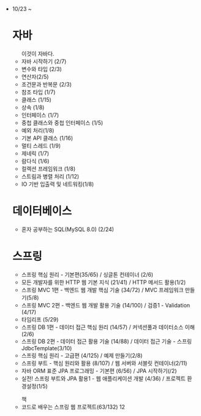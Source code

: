 <ul>
  <li>10/23 ~ </li>
<h1> 자바 </h1>
<ul> 이것이 자바다.
  <li>자바 시작하기 (2/7)</li>
  <li>변수와 타입 (2/3) </li>
  <li>연산자(2/5)</li>
  <li>조건문과 반복문 (2/3)</li>
  <li>참조 타입 (1/7)</li>
  <li>클래스 (1/15)</li>
  <li>상속 (1/8)</li>
  <li>인터페이스 (1/7)</li>
  <li>중첩 클래스와 중첩 인터페이스 (1/5)</li>
  <li>예외 처리(1/8)</li>
  <li>기본 API 클래스 (1/16)</li>
  <li>멀티 스레드 (1/9)</li>
  <li>제네릭 (1/7)</li>
  <li>람다식 (1/6)</li>
  <li>컬렉션 프레임워크 (1/8)</li>
  <li>스트림과 병렬 처리 (1/12)</li>
  <li>IO 기반 입출력 및 네트워킹(1/8)</li>
</ul>

<h1>데이터베이스</h1>
<ul> 
    <li> 혼자 공부하는 SQL(MySQL 8.0) (2/24) </li>
</ul>

<h1> 스프링 </h1>
<ul>
  <li>스프링 핵심 원리 - 기본편(35/65) / 싱글톤 컨테이너 (2/6) </li> 
  <li>모든 개발자를 위한 HTTP 웹 기본 지식 (21/41) / HTTP 메서드 활용(1/2)</li>
  <li>스프링 MVC 1편 - 백엔드 웹 개발 핵심 기술 (34/72) / MVC 프레임워크 만들기(5/8)</li>
  <li>스프링 MVC 2편 - 백엔드 웹 개발 활용 기술 (14/100) / 검증1 - Validation (4/17) </li>
  <li>타임리프 (5/29)</li>
  
  <li>스프링 DB 1편 - 데이터 접근 핵심 원리 (14/57) / 커넥션풀과 데이터소스 이해 (2/6) </li>
  <li>스프링 DB 2편 - 데이터 접근 활용 기술 (14/88) / 데이터 접근 기술 - 스프링 JdbcTemplate(3/10) </li>
 
  <li>스프링 핵심 원리 - 고급편 (4/125) / 예제 만들기(2/8) </li>
  <li>스프링 부트 - 핵심 원리와 활용 (8/107) / 웹 서버와 서블릿 컨테이너(2/11)  </li>
  
  <li>자바 ORM 표준 JPA 프로그래밍 - 기본편 (6/56) /  JPA 시작하기(/2)  </li>
  <li>실전! 스프링 부트와 JPA 활용1 - 웹 애플리케이션 개발 (4/36) / 프로젝트 환경설정(1/5) </li>
</ul>
<ul> 책
  <li>코드로 배우는 스프링 웹 프로젝트(63/132) 12</li>
</ul>

</ul>
